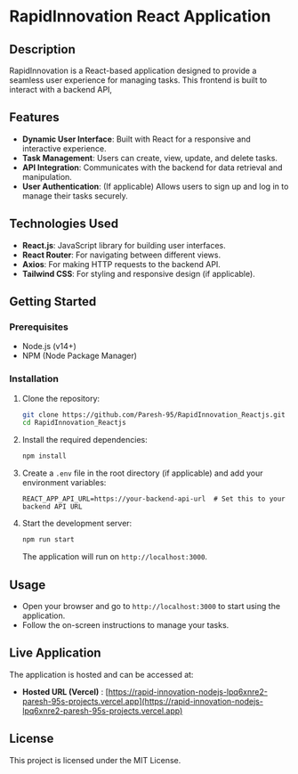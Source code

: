 # RapidInnovation React Application

## Description

RapidInnovation is a React-based application designed to provide a seamless user experience for managing tasks. This frontend is built to interact with a backend API,

## Features

- **Dynamic User Interface**: Built with React for a responsive and interactive experience.
- **Task Management**: Users can create, view, update, and delete tasks.
- **API Integration**: Communicates with the backend for data retrieval and manipulation.
- **User Authentication**: (If applicable) Allows users to sign up and log in to manage their tasks securely.

## Technologies Used

- **React.js**: JavaScript library for building user interfaces.
- **React Router**: For navigating between different views.
- **Axios**: For making HTTP requests to the backend API.
- **Tailwind CSS**: For styling and responsive design (if applicable).

## Getting Started

### Prerequisites

- Node.js (v14+)
- NPM (Node Package Manager)

### Installation

1. Clone the repository:

   ```bash
   git clone https://github.com/Paresh-95/RapidInnovation_Reactjs.git
   cd RapidInnovation_Reactjs
   ```

2. Install the required dependencies:

   ```bash
   npm install
   ```

3. Create a `.env` file in the root directory (if applicable) and add your environment variables:

   ```env
   REACT_APP_API_URL=https://your-backend-api-url  # Set this to your backend API URL
   ```

4. Start the development server:

   ```bash
   npm run start
   ```

   The application will run on `http://localhost:3000`.

## Usage

- Open your browser and go to `http://localhost:3000` to start using the application.
- Follow the on-screen instructions to manage your tasks.

## Live Application

The application is hosted and can be accessed at:

- **Hosted URL (Vercel)** : [https://rapid-innovation-nodejs-lpq6xnre2-paresh-95s-projects.vercel.app](https://rapid-innovation-nodejs-lpq6xnre2-paresh-95s-projects.vercel.app)


## License

This project is licensed under the MIT License.
